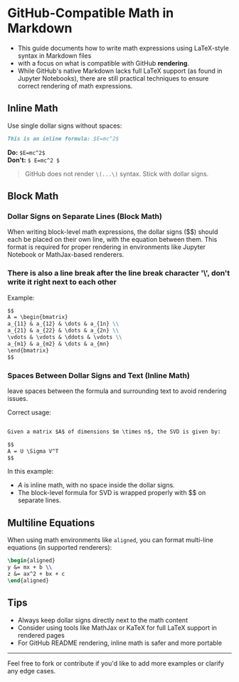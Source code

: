 # GitHub-Compatible Math in Markdown

- This guide documents how to write math expressions using LaTeX-style syntax in Markdown files
- with a focus on what is compatible with GitHub **rendering**.
- While GitHub's native Markdown lacks full LaTeX support (as found in Jupyter Notebooks), there are still practical techniques to ensure correct rendering of math expressions.

## Inline Math

Use single dollar signs without spaces:

```markdown
This is an inline formula: $E=mc^2$
```

**Do:** `$E=mc^2$`  
**Don't:** `$ E=mc^2 $`

> GitHub does not render `\(...\)` syntax. Stick with dollar signs.

## Block Math

### Dollar Signs on Separate Lines (Block Math)
When writing block-level math expressions, the dollar signs ($$) should each be placed on their own line, with the equation between them. 
This format is required for proper rendering in environments like Jupyter Notebook or MathJax-based renderers.

### There is also a line break after the line break character '\\', don't write it right next to each other

Example:

```markdown
$$
A = \begin{bmatrix}
a_{11} & a_{12} & \dots & a_{1n} \\
a_{21} & a_{22} & \dots & a_{2n} \\
\vdots & \vdots & \ddots & \vdots \\
a_{m1} & a_{m2} & \dots & a_{mn}
\end{bmatrix}
$$
```

### Spaces Between Dollar Signs and Text (Inline Math)
leave spaces between the formula and surrounding text to avoid rendering issues.

Correct usage:
```markdown

Given a matrix $A$ of dimensions $m \times n$, the SVD is given by:

$$
A = U \Sigma V^T
$$

```
In this example:
- $A$ is inline math, with no space inside the dollar signs.
- The block-level formula for SVD is wrapped properly with $$ on separate lines.

## Multiline Equations

When using math environments like `aligned`, you can format multi-line equations (in supported renderers):

```latex
\begin{aligned}
y &= mx + b \\
z &= ax^2 + bx + c
\end{aligned}
```

## Tips

- Always keep dollar signs directly next to the math content
- Consider using tools like MathJax or KaTeX for full LaTeX support in rendered pages
- For GitHub README rendering, inline math is safer and more portable

---

Feel free to fork or contribute if you'd like to add more examples or clarify any edge cases.
```
